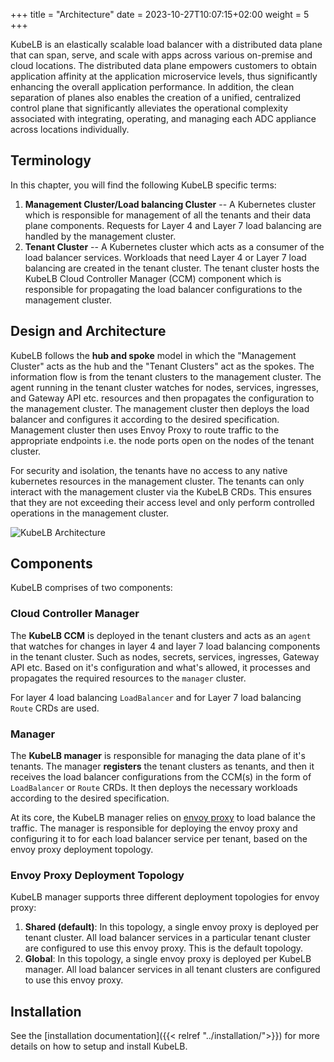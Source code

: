 +++
title = "Architecture"
date = 2023-10-27T10:07:15+02:00
weight = 5
+++

KubeLB is an elastically scalable load balancer with a distributed data plane that can span, serve, and scale with apps across various on-premise and cloud locations. The distributed data plane empowers customers to obtain application affinity at the application microservice levels, thus significantly enhancing the overall application performance. In addition, the clean separation of planes also enables the creation of a unified, centralized control plane that significantly alleviates the operational complexity associated with integrating, operating, and managing each ADC appliance across locations individually.

## Terminology

In this chapter, you will find the following KubeLB specific terms:

1. **Management Cluster/Load balancing Cluster** -- A Kubernetes cluster which is responsible for management of all the tenants and their data plane components. Requests for Layer 4 and Layer 7 load balancing are handled by the management cluster.
2. **Tenant Cluster** -- A Kubernetes cluster which acts as a consumer of the load balancer services. Workloads that need Layer 4 or Layer 7 load balancing are created in the tenant cluster. The tenant cluster hosts the KubeLB Cloud Controller Manager (CCM) component which is responsible for propagating the load balancer configurations to the management cluster.

## Design and Architecture

KubeLB follows the **hub and spoke** model in which the "Management Cluster" acts as the hub and the "Tenant Clusters" act as the spokes. The information flow is from the tenant clusters to the management cluster. The agent running in the tenant cluster watches for nodes, services, ingresses, and Gateway API etc. resources and then propagates the configuration to the management cluster. The management cluster then deploys the load balancer and configures it according to the desired specification. Management cluster then uses Envoy Proxy to route traffic to the appropriate endpoints i.e. the node ports open on the nodes of the tenant cluster.

For security and isolation, the tenants have no access to any native kubernetes resources in the management cluster. The tenants can only interact with the management cluster via the KubeLB CRDs. This ensures that they are not exceeding their access level and only perform controlled operations in the management cluster.

![KubeLB Architecture](/img/kubelb/common/architecture.png "KubeLB Architecture")

## Components

KubeLB comprises of two components:

### Cloud Controller Manager

The **KubeLB CCM** is deployed in the tenant clusters and acts as an `agent` that watches for changes in layer 4 and layer 7 load balancing components in the tenant cluster. Such as nodes, secrets, services, ingresses, Gateway API etc. Based on it's configuration and what's allowed, it processes and propagates the required resources to the `manager` cluster.

For layer 4 load balancing `LoadBalancer` and for Layer 7 load balancing `Route` CRDs are used.

### Manager

The **KubeLB manager** is responsible for managing the data plane of it's tenants. The manager **registers** the tenant clusters as tenants, and then it receives the load balancer configurations from the CCM(s) in the form of `LoadBalancer` or `Route` CRDs. It then deploys the necessary workloads according to the desired specification.

At its core, the KubeLB manager relies on [envoy proxy][1] to load balance the traffic. The manager is responsible for deploying the envoy proxy and configuring it to for each load balancer service per tenant, based on the envoy proxy deployment topology.

### Envoy Proxy Deployment Topology

KubeLB manager supports three different deployment topologies for envoy proxy:

1. **Shared (default)**: In this topology, a single envoy proxy is deployed per tenant cluster. All load balancer services in a particular tenant cluster are configured to use this envoy proxy. This is the default topology.
2. **Global**: In this topology, a single envoy proxy is deployed per KubeLB manager. All load balancer services in all tenant clusters are configured to use this envoy proxy.

## Installation

See the [installation documentation]({{< relref "../installation/">}}) for more details on how to setup and install KubeLB.

[1]: https://github.com/envoyproxy/envoy
